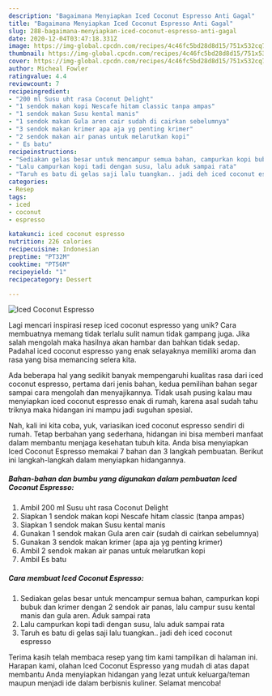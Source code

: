 ```yaml
---
description: "Bagaimana Menyiapkan Iced Coconut Espresso Anti Gagal"
title: "Bagaimana Menyiapkan Iced Coconut Espresso Anti Gagal"
slug: 288-bagaimana-menyiapkan-iced-coconut-espresso-anti-gagal
date: 2020-12-04T03:47:18.331Z
image: https://img-global.cpcdn.com/recipes/4c46fc5bd28d8d15/751x532cq70/iced-coconut-espresso-foto-resep-utama.jpg
thumbnail: https://img-global.cpcdn.com/recipes/4c46fc5bd28d8d15/751x532cq70/iced-coconut-espresso-foto-resep-utama.jpg
cover: https://img-global.cpcdn.com/recipes/4c46fc5bd28d8d15/751x532cq70/iced-coconut-espresso-foto-resep-utama.jpg
author: Micheal Fowler
ratingvalue: 4.4
reviewcount: 7
recipeingredient:
- "200 ml Susu uht rasa Coconut Delight"
- "1 sendok makan kopi Nescafe hitam classic tanpa ampas"
- "1 sendok makan Susu kental manis"
- "1 sendok makan Gula aren cair sudah di cairkan sebelumnya"
- "3 sendok makan krimer apa aja yg penting krimer"
- "2 sendok makan air panas untuk melarutkan kopi"
- " Es batu"
recipeinstructions:
- "Sediakan gelas besar untuk mencampur semua bahan, campurkan kopi bubuk dan krimer dengan 2 sendok air panas, lalu campur susu kental manis dan gula aren. Aduk sampai rata"
- "Lalu campurkan kopi tadi dengan susu, lalu aduk sampai rata"
- "Taruh es batu di gelas saji lalu tuangkan.. jadi deh iced coconut espresso"
categories:
- Resep
tags:
- iced
- coconut
- espresso

katakunci: iced coconut espresso 
nutrition: 226 calories
recipecuisine: Indonesian
preptime: "PT32M"
cooktime: "PT56M"
recipeyield: "1"
recipecategory: Dessert

---
```



![Iced Coconut Espresso](https://img-global.cpcdn.com/recipes/4c46fc5bd28d8d15/751x532cq70/iced-coconut-espresso-foto-resep-utama.jpg)

Lagi mencari inspirasi resep iced coconut espresso yang unik? Cara membuatnya memang tidak terlalu sulit namun tidak gampang juga. Jika salah mengolah maka hasilnya akan hambar dan bahkan tidak sedap. Padahal iced coconut espresso yang enak selayaknya memiliki aroma dan rasa yang bisa memancing selera kita.



Ada beberapa hal yang sedikit banyak mempengaruhi kualitas rasa dari iced coconut espresso, pertama dari jenis bahan, kedua pemilihan bahan segar sampai cara mengolah dan menyajikannya. Tidak usah pusing kalau mau menyiapkan iced coconut espresso enak di rumah, karena asal sudah tahu triknya maka hidangan ini mampu jadi suguhan spesial.


Nah, kali ini kita coba, yuk, variasikan iced coconut espresso sendiri di rumah. Tetap berbahan yang sederhana, hidangan ini bisa memberi manfaat dalam membantu menjaga kesehatan tubuh kita. Anda bisa menyiapkan Iced Coconut Espresso memakai 7 bahan dan 3 langkah pembuatan. Berikut ini langkah-langkah dalam menyiapkan hidangannya.

<!--inarticleads1-->

##### Bahan-bahan dan bumbu yang digunakan dalam pembuatan Iced Coconut Espresso:

1. Ambil 200 ml Susu uht rasa Coconut Delight
1. Siapkan 1 sendok makan kopi Nescafe hitam classic (tanpa ampas)
1. Siapkan 1 sendok makan Susu kental manis
1. Gunakan 1 sendok makan Gula aren cair (sudah di cairkan sebelumnya)
1. Gunakan 3 sendok makan krimer (apa aja yg penting krimer)
1. Ambil 2 sendok makan air panas untuk melarutkan kopi
1. Ambil  Es batu




<!--inarticleads2-->

##### Cara membuat Iced Coconut Espresso:

1. Sediakan gelas besar untuk mencampur semua bahan, campurkan kopi bubuk dan krimer dengan 2 sendok air panas, lalu campur susu kental manis dan gula aren. Aduk sampai rata
1. Lalu campurkan kopi tadi dengan susu, lalu aduk sampai rata
1. Taruh es batu di gelas saji lalu tuangkan.. jadi deh iced coconut espresso




Terima kasih telah membaca resep yang tim kami tampilkan di halaman ini. Harapan kami, olahan Iced Coconut Espresso yang mudah di atas dapat membantu Anda menyiapkan hidangan yang lezat untuk keluarga/teman maupun menjadi ide dalam berbisnis kuliner. Selamat mencoba!
